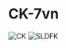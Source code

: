 # CK-7vn
![CK](https://my-repository-read-m4cgnexz5-ck-7vns-projects.vercel.app/api?username=CK-7vn&show_icons=true&count_private=true&theme=apprentice)
![SLDFK](https://my-repository-read-m4cgnexz5-ck-7vns-projects.vercel.app/api?username=CK-7vn&show_icons=true&count_private=true&theme=apprentice)
